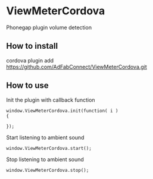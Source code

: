 ViewMeterCordova
=======================

Phonegap plugin volume detection

## How to install

cordova plugin add https://github.com/AdFabConnect/ViewMeterCordova.git

## How to use

Init the plugin with callback function
```
window.ViewMeterCordova.init(function( i )
{
    
});
```

Start listening to ambient sound
```
window.ViewMeterCordova.start();
```

Stop listening to ambient sound
```
window.ViewMeterCordova.stop();
```

